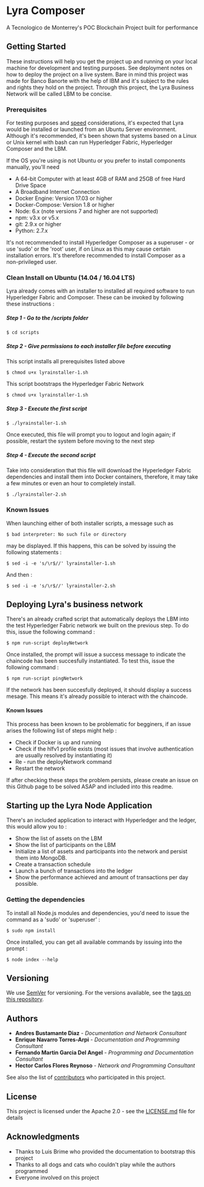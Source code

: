 # Lyra Composer
A Tecnologico de Monterrey's POC Blockchain Project built for performance
## Getting Started
These instructions will help you get the project up and running on your local machine for development and testing purposes. See deployment notes on how to deploy the project on a live system. Bare in mind this project was made for Banco Banorte with the help of IBM and it's subject to the rules and rights they hold on the project. Through this project, the Lyra Business Network will be called LBM to be concise.
### Prerequisites
For testing purposes and [speed](https://www.ubuntu.com/server) considerations, it's expected that Lyra would be installed or launched from an Ubuntu Server environment. Although it's recommended, it's been shown that systems based on a Linux or Unix kernel with bash can run Hyperledger Fabric, Hyperledger Composer and the LBM.

If the OS you're using is not Ubuntu or you prefer to install components manually, you'll need

* A 64-bit Computer with at least 4GB of RAM and 25GB of free Hard Drive Space
* A Broadband Internet Connection
* Docker Engine: Version 17.03 or higher
* Docker-Compose: Version 1.8 or higher
* Node: 6.x (note versions 7 and higher are not supported)
* npm: v3.x or v5.x
* git: 2.9.x or higher
* Python: 2.7.x

It's not recommended to install Hyperledger Composer as a superuser - or use 'sudo' or the 'root' user, if on Linux as this may cause certain installation errors. It's therefore recommended to install Composer as a non-privileged user.

### Clean Install on Ubuntu (14.04 / 16.04 LTS) 
Lyra already comes with an installer to installed all required software to run Hyperledger Fabric and Composer. These can be invoked by following these instructions : 
##### Step 1 - Go to the /scripts folder
```
$ cd scripts
```
##### Step 2 - Give permissions to each installer file before executing
This script installs all prerequisites listed above
```
$ chmod u+x lyrainstaller-1.sh 
```
This script bootstraps the Hyperledger Fabric Network
```
$ chmod u+x lyrainstaller-1.sh 
```
##### Step 3 - Execute the first script
```
$ ./lyrainstaller-1.sh
```
Once executed, this file will prompt you to logout and login again; if possible, restart the system before moving to the next step
##### Step 4 - Execute the second script
Take into consideration that this file will download the Hyperledger Fabric dependencies and install them into Docker containers, therefore, it may take a few minutes or even an hour to completely install.
```
$ ./lyrainstaller-2.sh
```

### Known Issues
When launching either of both installer scripts, a message such as
```
$ bad interpreter: No such file or directory
```
may be displayed. If this happens, this can be solved by issuing the following statements : 
```
$ sed -i -e 's/\r$//' lyrainstaller-1.sh
```
And then : 
```
$ sed -i -e 's/\r$//' lyrainstaller-2.sh
```
## Deploying Lyra's business network
There's an already crafted script that automatically deploys the LBM into the test Hyperledger Fabric network we built on the previous step. To do this, issue the following command :
```
$ npm run-script deployNetwork
```
Once installed, the prompt will issue a success message to indicate the chaincode has been succesfully instantiated. To test this, issue the following command :
```
$ npm run-script pingNetwork
```
If the network has been succesfully deployed, it should display a success mesage. This means it's already possible to interact with the chaincode.
#### Known Issues
This process has been known to be problematic for begginers, if an issue arises the following list of steps might help : 
* Check if Docker is up and running
* Check if the hlfv1 profile exists (most issues that involve authentication are usually resolved by instantiating it)
* Re - run the deployNetwork command
* Restart the network

If after checking these steps the problem persists, please create an issue on this Github page to be solved ASAP and included into this readme.

## Starting up the Lyra Node Application
There's an included application to interact with Hyperledger and the ledger, this would allow you to :
* Show the list of assets on the LBM
* Show the list of participants on the LBM
* Initialize a list of assets and participants into the network and persist them into MongoDB.
* Create a transaction schedule
* Launch a bunch of transactions into the ledger 
* Show the performance achieved and amount of transactions per day possible.

### Getting the dependencies
To install all Node.js modules and dependencies, you'd need to issue the command as a 'sudo' or 'superuser' : 
```
$ sudo npm install
```
Once installed, you can get all available commands by issuing into the prompt :
```
$ node index --help
```

## Versioning

We use [SemVer](http://semver.org/) for versioning. For the versions available, see the [tags on this repository](https://github.com/A01334390/Lyra/tags). 

## Authors

* **Andres Bustamante Diaz** - *Documentation and Network Consultant*
* **Enrique Navarro Torres-Arpi** - *Documentation and Programming Consultant*
* **Fernando Martin Garcia Del Angel** - *Programming and Documentation Consultant*
* **Hector Carlos Flores Reynoso** - *Network and Programming Consultant*

See also the list of [contributors](https://github.com/A01334390/Lyra/contributors) who participated in this project.

## License

This project is licensed under the Apache 2.0 - see the [LICENSE.md](LICENSE.md) file for details

## Acknowledgments

* Thanks to Luis Brime who provided the documentation to bootstrap this project
* Thanks to all dogs and cats who couldn't play while the authors programmed
* Everyone involved on this project
